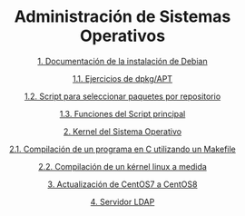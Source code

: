 <div align="center">

# Administración de Sistemas Operativos

[1. Documentación de la instalación de Debian](./DocumentacionDebian.md)

[1.1. Ejercicios de dpkg/APT](./Ejerciciosdpkgapt.md)

[1.2. Script para seleccionar paquetes por repositorio](./ScriptRepo.sh)

[1.3. Funciones del Script principal](./funcionesRepo.txt)

[2. Kernel del Sistema Operativo](./kernel.md)

[2.1. Compilación de un programa en C utilizando un Makefile](./MakefileC.md)

[2.2. Compilación de un kérnel linux a medida](./Ejerciciokernel.md)

[3. Actualización de CentOS7 a CentOS8](./CentOS7a8.md)

[4. Servidor LDAP](./LDAP.md)

</div>
